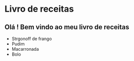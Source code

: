 # Livro de receitas

## Olá ! Bem vindo ao meu livro de receitas
 - Strgonoff de frango
 - Pudim
 - Macarronada
 - Bolo
